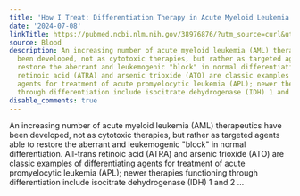 ```yaml
---
title: 'How I Treat: Differentiation Therapy in Acute Myeloid Leukemia'
date: '2024-07-08'
linkTitle: https://pubmed.ncbi.nlm.nih.gov/38976876/?utm_source=curl&utm_medium=rss&utm_campaign=journals&utm_content=7603509&fc=None&ff=20240709183440&v=2.18.0.post9+e462414
source: Blood
description: An increasing number of acute myeloid leukemia (AML) therapeutics have
  been developed, not as cytotoxic therapies, but rather as targeted agents able to
  restore the aberrant and leukemogenic "block" in normal differentiation. All-trans
  retinoic acid (ATRA) and arsenic trioxide (ATO) are classic examples of differentiating
  agents for treatment of acute promyelocytic leukemia (APL); newer therapies functioning
  through differentiation include isocitrate dehydrogenase (IDH) 1 and 2 ...
disable_comments: true
---
```

An increasing number of acute myeloid leukemia (AML) therapeutics have been developed, not as cytotoxic therapies, but rather as targeted agents able to restore the aberrant and leukemogenic "block" in normal differentiation. All-trans retinoic acid (ATRA) and arsenic trioxide (ATO) are classic examples of differentiating agents for treatment of acute promyelocytic leukemia (APL); newer therapies functioning through differentiation include isocitrate dehydrogenase (IDH) 1 and 2 ...